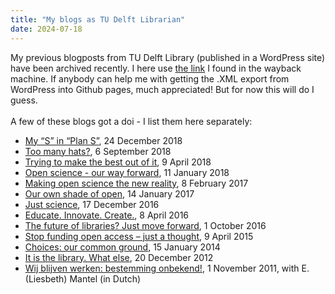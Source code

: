 ```yaml
---
title: "My blogs as TU Delft Librarian"
date: 2024-07-18
---
```

My previous blogposts from TU Delft Library (published in a WordPress site) have been archived recently. I here use [the link](https://web.archive.org/web/20230402092334/https:/librarian.tudl.tudelft.nl/author/wvanwezenbeek/) I found in the wayback machine. If anybody can help me with getting the .XML export from WordPress into Github pages, much appreciated! But for now this will do I guess. <br>
<br>
A few of these blogs got a doi - I list them here separately:
- [My “S” in “Plan S”](https://doi.org/10.4233/uuid:80e799dc-8c7c-4fb3-bd73-a1faea33ce67), 24 December 2018
- [Too many hats?](https://doi.org/10.4233/uuid:6de5ac80-9e1d-4f97-8f1e-44df8a3e642e), 6 September 2018
- [Trying to make the best out of it](https://doi.org/10.4233/uuid:09575b1e-ccfd-455a-a960-bfd3c2e1d237), 9 April 2018
- [Open science - our way forward](https://doi.org/10.4233/uuid:a357a9b2-4632-4cdd-97cf-722905867ad6), 11 January 2018
- [Making open science the new reality](https://doi.org/10.4233/uuid:ffb831b9-74a8-474f-ab65-6dfc35caafa5), 8 February 2017
- [Our own shade of open](https://doi.org/10.4233/uuid:2333c14b-d948-421a-8a4d-f6bc213f056b), 14 January 2017
- [Just science](https://doi.org/10.4233/uuid:959ed2f9-f315-4c66-aff9-67743d545ed9), 17 December 2016
- [Educate. Innovate. Create.](https://doi.org/10.4233/uuid:ec5d9504-e164-476b-b288-35593e92ba29), 8 April 2016
- [The future of libraries? Just move forward](https://doi.org/10.4233/uuid:3a919476-18f6-4dc3-9241-12ca1967a981), 1 October 2016
- [Stop funding open access – just a thought](https://doi.org/10.4233/uuid:8e9a63a5-434a-4f25-ab42-20a8622130b0), 9 April 2015
- [Choices: our common ground](https://doi.org/10.4233/uuid:f1a41382-dceb-4cb0-ae0e-9c7a2f9e5f2b), 15 January 2014
- [It is the library. What else](http://dx.doi.org/10.4233/uuid:0c516747-d7da-479c-bde7-889d719475c6), 20 December 2012
- [Wij blijven werken: bestemming onbekend!](http://dx.doi.org/10.4233/uuid:61baed87-d2b7-48a6-a89e-6bd469c52dfb), 1 November 2011, with E. (Liesbeth) Mantel (in Dutch)
